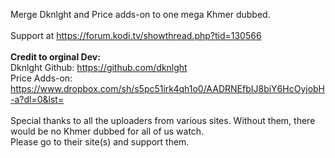 Merge Dknlght and Price adds-on to one mega Khmer dubbed. <br><br>
Support at https://forum.kodi.tv/showthread.php?tid=130566<br><br>
<b>Credit to orginal Dev:</B><br>
Dknlght Github: https://github.com/dknlght<br>
Price Adds-on: https://www.dropbox.com/sh/s5pc51irk4qh1o0/AADRNEfbIJ8biY6HcOyjobH-a?dl=0&lst=
<br><br>
Special thanks to all the uploaders from various sites.  Without them, there would be no Khmer dubbed for all of us watch. <br>Please go to their site(s) and support them.
